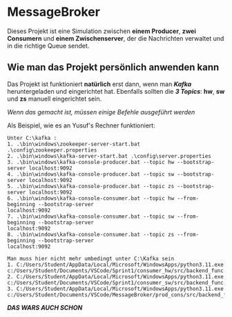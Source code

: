 # MessageBroker
Dieses Projekt ist eine Simulation zwischen **einem Producer**, **zwei Consumern** und **einem Zwischenserver**, der die Nachrichten verwaltet 
und in die richtige Queue sendet.

## Wie man das Projekt persönlich anwenden kann 
Das Projekt ist funktioniert **natürlich** erst dann, wenn man ***Kafka*** heruntergeladen und eingerichtet hat. Ebenfalls sollten die ***3 Topics***: **hw**, **sw** 
und **zs** manuell eingerichtet sein.

*Wenn das gemacht ist, müssen einige Befehle ausgeführt werden*

Als Beispiel, wie es an Yusuf's Rechner funktioniert:
```
Unter C:\kafka :
1. .\bin\windows\zookeeper-server-start.bat .\config\zookeeper.properties
2. .\bin\windows\kafka-server-start.bat .\config\server.properties
3. .\bin\windows\kafka-console-producer.bat --topic hw --bootstrap-server localhost:9092
4. .\bin\windows\kafka-console-producer.bat --topic sw --bootstrap-server localhost:9092
5. .\bin\windows\kafka-console-producer.bat --topic zs --bootstrap-server localhost:9092
6. .\bin\windows\kafka-console-consumer.bat --topic hw --from-beginning --bootstrap-server 
localhost:9092
7. .\bin\windows\kafka-console-consumer.bat --topic sw --from-beginning --bootstrap-server 
localhost:9092
8. .\bin\windows\kafka-console-consumer.bat --topic zs --from-beginning --bootstrap-server 
localhost:9092

Man muss hier nicht mehr umbedingt unter C:\Kafka sein
1. C:/Users/Student/AppData/Local/Microsoft/WindowsApps/python3.11.exe c:/Users/Student/Documents/VSCode/Sprint1/consumer_hw/src/backend_func.py
2. C:/Users/Student/AppData/Local/Microsoft/WindowsApps/python3.11.exe 
c:/Users/Student/Documents/VSCode/Sprint1/consumer_sw/src/backend_func.py
3. C:/Users/Student/AppData/Local/Microsoft/WindowsApps/python3.11.exe 
c:/Users/Student/Documents/VSCode/MessageBroker/prod_cons/src/backend_func.py
```
***DAS WARS AUCH SCHON***
